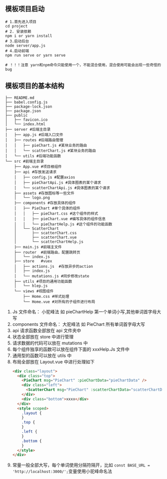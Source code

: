 ## 模板项目启动

```
# 1.首先进入项目
cd project
# 2. 安装依赖
npm i or yarn install
# 3.启动后台
node server/app.js
# 4.启动前端
npm run serve or yarn serve

# ！！！注意 yarn和npm命令只能使用一个，不能混合使用，混合使用可能会出现一些奇怪的bug
```

## 模板项目的基本结构

```
├── README.md
├── babel.config.js
├── package-lock.json
├── package.json
├── public
│   ├── favicon.ico
│   └── index.html
├── server #后端主目录
│   ├── app.js #后端入口文件
│   ├── routes #后端路由管理
│   │   ├── pieChart.js #某块业务的路由
│   │   └── scatterChart.js #某块业务的路由
│   └── utils #后端功能函数
└── src #前端主目录
    ├── App.vue #项目根组件
    ├── api #存放发送请求
    │   ├── config.js #配置axios
    │   ├── pieChartApi.js #具体图表的某个请求
    │   └── scatterChartApi.js #具体图表的某个请求
    ├── assets #存放图标等一些文件
    │   └── logo.png 
    ├── components #存放具体的组件
    │   ├── PieChart #单个具体的组件
    │   │   ├── pieChart.css #这个组件的样式
    │   │   ├── pieChart.vue #编写具体的组件信息
    │   │   └── pieChartHelp.js #这个组件的功能函数
    │   └── ScatterChart
    │       ├── scatterChart.css
    │       ├── scatterChart.vue
    │       └── scatterChartHelp.js
    ├── main.js #前端主文件
    ├── router  #前端路由，配置跳转页
    │   └── index.js
    ├── store   #vuex
    │   ├── actions.js  #存放异步的action
    │   ├── index.js
    │   └── mutations.js #同步修改state
    ├── utils #项目的通用功能函数
    │   └── hlep.js
    └── views #视图组件
        ├── Home.css #样式处理
        └── Home.vue #对所有的子组件进行布局
```
1. Js 文件命名： 小驼峰法 如 pieChartHelp 第一个单词小写,其他单词首字母大写
2. components 文件命名： 大驼峰法 如 PieChart 所有单词首字母大写
3. api 请求函数全部放在 api 文件夹中
4. 状态全部放在 store 中进行管理
5. 请求数据的代码可以放在 mutations 中
6. 每个组件独享的函数可以放在组件下面的 xxxHelp.Js 文件中
7. 通用型的函数可以放在 utils 中
8. 布局全部放在 Layout.vue 中进行处理如下
   ```html
   <div class="layout">
     <div class="top">
       <PieChart msg="PieChart" :pieChartData="pieChartData" />
       <div class="left">
         <ScatterChart msg="PieChart" :scatterChartData="scatterChartData" />
       </div>
       <div class="bottom">xxxx</div>
     </div>
     <style scoped>
       .layout {
       }
       .top {
       }
       .left {
       }
       .bottom {
       }
     </style>
   </div>
   ```
9. 常量一般全部大写，每个单词使用分隔符隔开，比如
   `const BASE_URL = 'http://localhost:3000/';`变量使用小驼峰命名法
